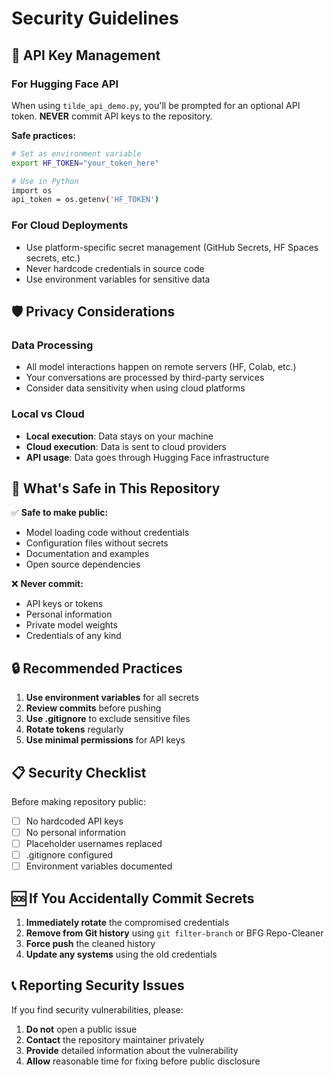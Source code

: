 # Security Guidelines

## 🔐 API Key Management

### For Hugging Face API
When using `tilde_api_demo.py`, you'll be prompted for an optional API token. **NEVER** commit API keys to the repository.

**Safe practices:**
```bash
# Set as environment variable
export HF_TOKEN="your_token_here"

# Use in Python
import os
api_token = os.getenv('HF_TOKEN')
```

### For Cloud Deployments
- Use platform-specific secret management (GitHub Secrets, HF Spaces secrets, etc.)
- Never hardcode credentials in source code
- Use environment variables for sensitive data

## 🛡️ Privacy Considerations

### Data Processing
- All model interactions happen on remote servers (HF, Colab, etc.)
- Your conversations are processed by third-party services
- Consider data sensitivity when using cloud platforms

### Local vs Cloud
- **Local execution**: Data stays on your machine
- **Cloud execution**: Data is sent to cloud providers
- **API usage**: Data goes through Hugging Face infrastructure

## 🚨 What's Safe in This Repository

✅ **Safe to make public:**
- Model loading code without credentials
- Configuration files without secrets
- Documentation and examples
- Open source dependencies

❌ **Never commit:**
- API keys or tokens
- Personal information
- Private model weights
- Credentials of any kind

## 🔒 Recommended Practices

1. **Use environment variables** for all secrets
2. **Review commits** before pushing
3. **Use .gitignore** to exclude sensitive files
4. **Rotate tokens** regularly
5. **Use minimal permissions** for API keys

## 📋 Security Checklist

Before making repository public:
- [ ] No hardcoded API keys
- [ ] No personal information
- [ ] Placeholder usernames replaced
- [ ] .gitignore configured
- [ ] Environment variables documented

## 🆘 If You Accidentally Commit Secrets

1. **Immediately rotate** the compromised credentials
2. **Remove from Git history** using `git filter-branch` or BFG Repo-Cleaner
3. **Force push** the cleaned history
4. **Update any systems** using the old credentials

## 📞 Reporting Security Issues

If you find security vulnerabilities, please:
1. **Do not** open a public issue
2. **Contact** the repository maintainer privately
3. **Provide** detailed information about the vulnerability
4. **Allow** reasonable time for fixing before public disclosure
